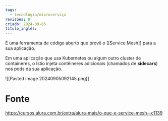 ```yaml
---
tags:
  - tecnologia/microserviço
revisões: 0
criado: 2024-09-05
título_inglês:
---
```

É uma ferramenta de código aberto que provê o [[Service Mesh]] para a sua aplicação. 

Em uma aplicação que usa Kubernetes ou algum outro cluster de containeres, o Istio injeta contêineres adicionais (chamados de **sidecars**) nos pods da sua aplicação. 

![[Pasted image 20240905092145.png]]
# Fonte
https://cursos.alura.com.br/extra/alura-mais/o-que-e-service-mesh--c1139